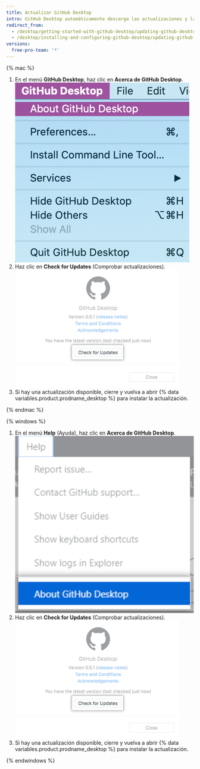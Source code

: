 ```yaml
---
title: Actualizar GitHub Desktop
intro: GitHub Desktop automáticamente descarga las actualizaciones y las instala al reiniciar. También puedes verificar las actualizaciones manualmente.
redirect_from:
  - /desktop/getting-started-with-github-desktop/updating-github-desktop
  - /desktop/installing-and-configuring-github-desktop/updating-github-desktop
versions:
  free-pro-team: '*'
---
```

{% mac %}

1. En el menú **GitHub Desktop**, haz clic en **Acerca de GitHub Desktop**. ![Acerca de la opción de menú de GitHub Desktop](/assets/images/help/desktop/desktop-menu-about-desktop-mac.png)
2. Haz clic en **Check for Updates** (Comprobar actualizaciones). ![Botón Check for Updates (Comprobar actualizaciones)](/assets/images/help/desktop/check-for-updates.png)
3. Si hay una actualización disponible, cierre y vuelva a abrir {% data variables.product.prodname_desktop %} para instalar la actualización.

{% endmac %}

{% windows %}

1. En el menú **Help** (Ayuda), haz clic en **Acerca de GitHub Desktop**. ![Acerca de la opción de menú de GitHub Desktop](/assets/images/help/desktop/help-about-desktop-win.png)
2. Haz clic en **Check for Updates** (Comprobar actualizaciones). ![Botón Check for Updates (Comprobar actualizaciones)](/assets/images/help/desktop/check-for-updates.png)
3. Si hay una actualización disponible, cierre y vuelva a abrir {% data variables.product.prodname_desktop %} para instalar la actualización.

{% endwindows %}
